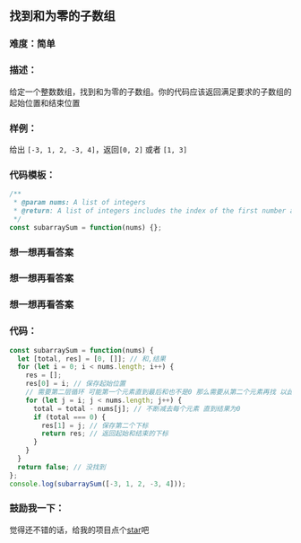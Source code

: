 ## 找到和为零的子数组

### 难度：简单

### 描述：

给定一个整数数组，找到和为零的子数组。你的代码应该返回满足要求的子数组的起始位置和结束位置

### 样例：

给出 `[-3, 1, 2, -3, 4]`，返回`[0, 2]` 或者 `[1, 3]`

### 代码模板：

```js
/**
 * @param nums: A list of integers
 * @return: A list of integers includes the index of the first number and the index of the last number
 */
const subarraySum = function(nums) {};
```

### 想一想再看答案

### 想一想再看答案

### 想一想再看答案

### 代码：

```js
const subarraySum = function(nums) {
  let [total, res] = [0, []]; // 和,结果
  for (let i = 0; i < nums.length; i++) {
    res = [];
    res[0] = i; // 保存起始位置
    // 需要第二层循环 可能第一个元素直到最后和也不是0 那么需要从第二个元素再找 以此类推
    for (let j = i; j < nums.length; j++) {
      total = total - nums[j]; // 不断减去每个元素 直到结果为0
      if (total === 0) {
        res[1] = j; // 保存第二个下标
        return res; // 返回起始和结束的下标
      }
    }
  }
  return false; // 没找到
};
console.log(subarraySum([-3, 1, 2, -3, 4]));
```

### 鼓励我一下：

觉得还不错的话，给我的项目点个[star](https://github.com/OBKoro1/Brush_algorithm)吧

